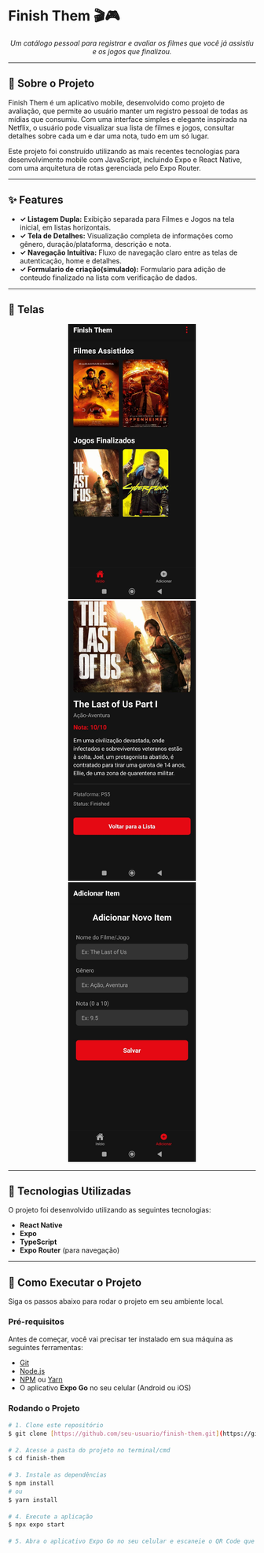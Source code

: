 # Finish Them 🎬🎮

<p align="center">
  <em>Um catálogo pessoal para registrar e avaliar os filmes que você já assistiu e os jogos que finalizou.</em>
</p>

---

## 📖 Sobre o Projeto

Finish Them é um aplicativo mobile, desenvolvido como projeto de avaliação, que permite ao usuário manter um registro pessoal de todas as mídias que consumiu. Com uma interface simples e elegante inspirada na Netflix, o usuário pode visualizar sua lista de filmes e jogos, consultar detalhes sobre cada um e dar uma nota, tudo em um só lugar.

Este projeto foi construído utilizando as mais recentes tecnologias para desenvolvimento mobile com JavaScript, incluindo Expo e React Native, com uma arquitetura de rotas gerenciada pelo Expo Router.

---

## ✨ Features

- **✓ Listagem Dupla:** Exibição separada para Filmes e Jogos na tela inicial, em listas horizontais.
- **✓ Tela de Detalhes:** Visualização completa de informações como gênero, duração/plataforma, descrição e nota.
- **✓ Navegação Intuitiva:** Fluxo de navegação claro entre as telas de autenticação, home e detalhes.
- **✓ Formulario de criação(simulado):** Formulario para adição de conteudo finalizado na lista com verificação de dados.

---

## 📸 Telas

<p align="center">
  <img src="/finish-them/.github/screenshots/app1.jpg" width="260" />
  <img src="/finish-them/.github/screenshots/app2.jpg" width="260" />
  <img src="/finish-them/.github/screenshots/app3.jpg" width="260" />
</p>

---

## 🚀 Tecnologias Utilizadas

O projeto foi desenvolvido utilizando as seguintes tecnologias:

- **React Native**
- **Expo**
- **TypeScript**
- **Expo Router** (para navegação)

---

## 🔧 Como Executar o Projeto

Siga os passos abaixo para rodar o projeto em seu ambiente local.

### **Pré-requisitos**

Antes de começar, você vai precisar ter instalado em sua máquina as seguintes ferramentas:
- [Git](https://git-scm.com)
- [Node.js](https://nodejs.org/en/)
- [NPM](https://www.npmjs.com/) ou [Yarn](https://yarnpkg.com/)
- O aplicativo **Expo Go** no seu celular (Android ou iOS)

### **Rodando o Projeto**

```bash
# 1. Clone este repositório
$ git clone [https://github.com/seu-usuario/finish-them.git](https://github.com/seu-usuario/finish-them.git)

# 2. Acesse a pasta do projeto no terminal/cmd
$ cd finish-them

# 3. Instale as dependências
$ npm install
# ou
$ yarn install

# 4. Execute a aplicação
$ npx expo start

# 5. Abra o aplicativo Expo Go no seu celular e escaneie o QR Code que aparecerá no terminal.
